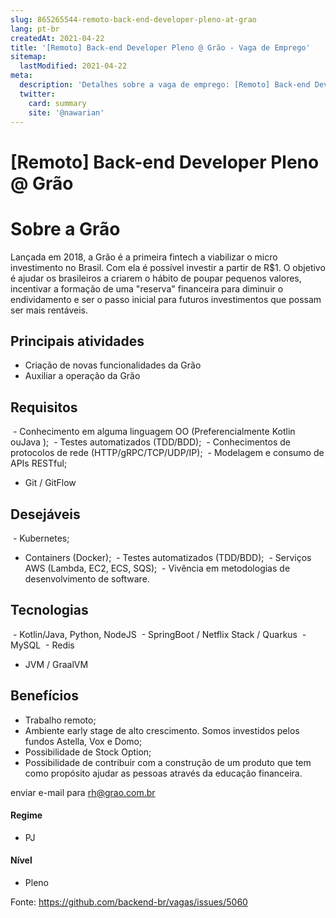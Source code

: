 ```yaml
---
slug: 865265544-remoto-back-end-developer-pleno-at-grao
lang: pt-br
createdAt: 2021-04-22
title: '[Remoto] Back-end Developer Pleno @ Grão - Vaga de Emprego'
sitemap:
  lastModified: 2021-04-22
meta:
  description: 'Detalhes sobre a vaga de emprego: [Remoto] Back-end Developer Pleno @ Grão'
  twitter:
    card: summary
    site: '@nawarian'
---
```


# [Remoto] Back-end Developer Pleno @ Grão

# Sobre a Grão
Lançada em 2018, a Grão é a primeira fintech a viabilizar o micro investimento no Brasil. Com ela é possível investir a partir de R$1. O objetivo é ajudar os brasileiros a criarem o hábito de poupar pequenos valores, incentivar a formação de uma "reserva" financeira para diminuir o endividamento e ser o passo inicial para futuros investimentos que possam ser mais rentáveis. 

## Principais atividades
 - Criação de novas funcionalidades da Grão
 - Auxiliar a operação da Grão

## Requisitos
 - Conhecimento em alguma linguagem OO (Preferencialmente Kotlin ouJava );
 - Testes automatizados (TDD/BDD);
 - Conhecimentos de protocolos de rede (HTTP/gRPC/TCP/UDP/IP);
 - Modelagem e consumo de APIs RESTful;
 - Git / GitFlow

## Desejáveis
 - Kubernetes;
 - Containers (Docker);
 - Testes automatizados (TDD/BDD);
 - Serviços AWS (Lambda, EC2, ECS, SQS);
 - Vivência em metodologias de desenvolvimento de software.

## Tecnologias
 - Kotlin/Java, Python, NodeJS
 - SpringBoot / Netflix Stack / Quarkus
 - MySQL
 - Redis
 - JVM / GraalVM

## Benefícios
- Trabalho remoto;
- Ambiente early stage de alto crescimento. Somos investidos pelos fundos Astella, Vox e Domo;
- Possibilidade de Stock Option;
- Possibilidade de contribuir com a construção de um produto que tem como propósito ajudar as pessoas através da educação financeira.

enviar e-mail para rh@grao.com.br

#### Regime
- PJ

#### Nível
- Pleno




Fonte: https://github.com/backend-br/vagas/issues/5060